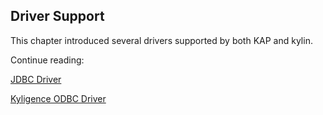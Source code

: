 ## Driver Support

This chapter introduced several drivers supported by both KAP and kylin. 

Continue reading:

[JDBC Driver](jdbc.en.md)

[Kyligence ODBC Driver](kyligence_odbc.en.md)